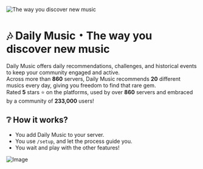![The way you discover new music](https://i.imgur.com/n4mcrta.jpeg)
# 🎶 **Daily Music・The way you discover new music** 

Daily Music offers daily recommendations, challenges, and historical events to keep your community engaged and active.                                                                                                                                                            
Across more than **860** servers, Daily Music recommends **20** different musics every day, giving you freedom to find that rare gem.                                                                                                                                          
Rated **5** stars ⭐ on the platforms, used by over **860** servers and embraced by a community of **233,000** users!


## ❔ **How it works?**

- You add Daily Music to your server. 
- You use `/setup`, and let the process guide you.
- You wait and play with the other features!

![Image](https://i.ibb.co/4j0J1Rn/image.png)
